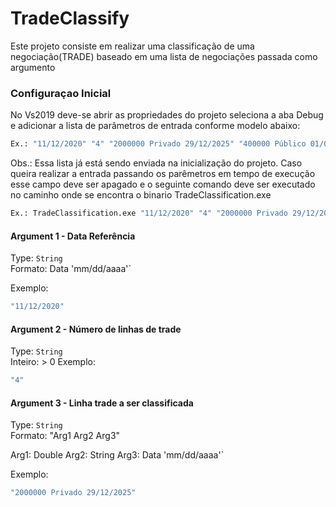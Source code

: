 # TradeClassify

Este projeto consiste em realizar uma classificação de uma negociação(TRADE) baseado em uma lista de negociações passada como argumento


### Configuraçao Inicial

No Vs2019 deve-se abrir as propriedades do projeto seleciona a aba Debug e adicionar a lista de parâmetros de entrada conforme modelo abaixo:

```bash
Ex.: "11/12/2020" "4" "2000000 Privado 29/12/2025" "400000 Público 01/07/2020" "5000000 Público 01/02/2024" "3000000 Público 26/10/2023"
```

Obs.: Essa lista já está sendo enviada na inicialização do projeto. Caso queira realizar a entrada passando os parêmetros em tempo de execução esse campo deve ser apagado e o seguinte comando deve ser executado no caminho onde se encontra o binario TradeClassification.exe

```bash
Ex.: TradeClassification.exe "11/12/2020" "4" "2000000 Privado 29/12/2025" "400000 Público 01/07/2020" "5000000 Público 01/02/2024" "3000000 Público 26/10/2023"
```

#### Argument 1 - Data Referência
Type: `String`  
Formato: Data 'mm/dd/aaaa'`

Exemplo:
```bash
"11/12/2020"
```

#### Argument 2 - Número de linhas de trade
Type: `String`  
Inteiro: > 0 
Exemplo:
```bash
"4"
```

#### Argument 3 - Linha trade a ser classificada
Type: `String`  
Formato: "Arg1 Arg2 Arg3"  

Arg1: Double 
Arg2: String 
Arg3: Data 'mm/dd/aaaa'`

Exemplo:
```bash
"2000000 Privado 29/12/2025"
```






